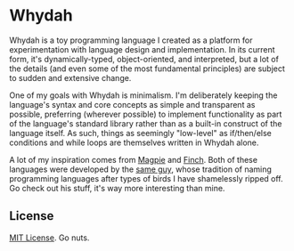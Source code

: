 Whydah
=======================================

Whydah is a toy programming language I created as a platform for experimentation with language design and implementation. In its current form, it's dynamically-typed, object-oriented, and interpreted, but a lot of the details (and even some of the most fundamental principles) are subject to sudden and extensive change.

One of my goals with Whydah is minimalism. I'm deliberately keeping the language's syntax and core concepts as simple and transparent as possible, preferring (wherever possible) to implement functionality as part of the language's standard library rather than as a built-in construct of the language itself. As such, things as seemingly "low-level" as if/then/else conditions and while loops are themselves written in Whydah alone.

A lot of my inspiration comes from [Magpie](http://github.com/munificent/magpie) and [Finch](http://github.com/munificent/finch). Both of these languages were developed by the [same guy](http://github.com/munificent), whose tradition of naming programming languages after types of birds I have shamelessly ripped off. Go check out his stuff, it's way more interesting than mine.

License
---------------------------------------

[MIT License](http://opensource.org/licenses/MIT). Go nuts.
